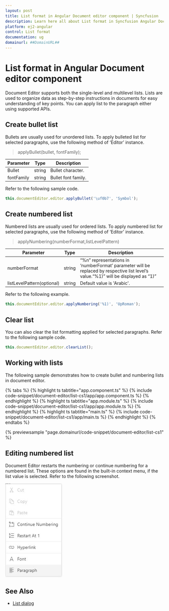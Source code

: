 ```yaml
---
layout: post
title: List format in Angular Document editor component | Syncfusion
description: Learn here all about List format in Syncfusion Angular Document editor component of Syncfusion Essential JS 2 and more.
platform: ej2-angular
control: List format 
documentation: ug
domainurl: ##DomainURL##
---
```


# List format in Angular Document editor component

Document Editor supports both the single-level and multilevel lists. Lists are used to organize data as step-by-step instructions in documents for easy understanding of key points. You can apply list to the paragraph either using supported APIs.

## Create bullet list

Bullets are usually used for unordered lists. To apply bulleted list for selected paragraphs, use the following method of ‘Editor’ instance.

> applyBullet(bullet, fontFamily);

|Parameter|Type|Description|
|---------|----|-----------|
|Bullet|string|Bullet character.|
|fontFamily|string|Bullet font family.|

Refer to the following sample code.

```typescript
this.documentEditor.editor.applyBullet('\uf0b7', 'Symbol');
```

## Create numbered list

Numbered lists are usually used for ordered lists. To apply numbered list for selected paragraphs, use the following method of ‘Editor’ instance.

> applyNumbering(numberFormat,listLevelPattern)

|Parameter|Type|Description|
|---------|----|-----------|
|numberFormat|string|“%n” representations in ‘numberFormat’ parameter will be replaced by respective list level’s value.“%1)” will be displayed as “1)”|
|listLevelPattern(optional)|string|Default value is 'Arabic'.|

Refer to the following example.

```typescript
this.documentEditor.editor.applyNumbering('%1)', 'UpRoman');
```

## Clear list

You can also clear the list formatting applied for selected paragraphs. Refer to the following sample code.

```typescript
this.documentEditor.editor.clearList();
```

## Working with lists

The following sample demonstrates how to create bullet and numbering lists in document editor.

{% tabs %}
{% highlight ts tabtitle="app.component.ts" %}
{% include code-snippet/document-editor/list-cs1/app/app.component.ts %}
{% endhighlight %}
{% highlight ts tabtitle="app.module.ts" %}
{% include code-snippet/document-editor/list-cs1/app/app.module.ts %}
{% endhighlight %}
{% highlight ts tabtitle="main.ts" %}
{% include code-snippet/document-editor/list-cs1/app/main.ts %}
{% endhighlight %}
{% endtabs %}
  
{% previewsample "page.domainurl/code-snippet/document-editor/list-cs1" %}

## Editing numbered list

Document Editor restarts the numbering or continue numbering for a numbered list. These options are found in the built-in context menu, if the list value is selected. Refer to the following screenshot.

![Image](images/list.png)

## See Also

* [List dialog](../document-editor/dialog#list-dialog)
